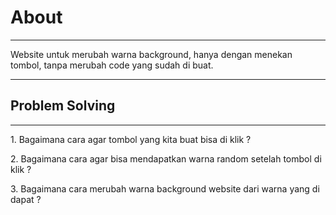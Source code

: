 <h1>About</h1>
<hr>
<p>Website untuk merubah warna background, hanya dengan menekan tombol, tanpa merubah code yang sudah di buat.</p>
<hr>
<h2>Problem Solving</h2>
<hr>
<p>1. Bagaimana cara agar tombol yang kita buat bisa di klik ?</p>
<p>2. Bagaimana cara agar bisa mendapatkan warna random setelah tombol di klik ?</p>
<p>3. Bagaimana cara merubah warna background website dari warna yang di dapat ?</p>
